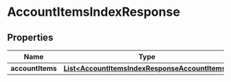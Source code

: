 

# AccountItemsIndexResponse

## Properties

Name | Type | Description | Notes
------------ | ------------- | ------------- | -------------
**accountItems** | [**List&lt;AccountItemsIndexResponseAccountItems&gt;**](AccountItemsIndexResponseAccountItems.md) |  | 



